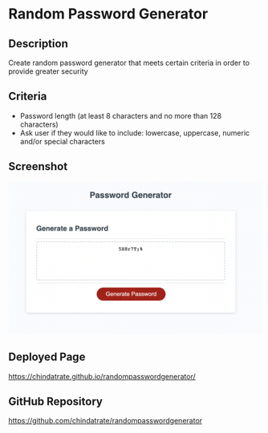 # Random Password Generator

## Description
Create random password generator that meets certain criteria in order to provide greater security

## Criteria
- Password length (at least 8 characters and no more than 128 characters)
- Ask user if they would like to include: lowercase, uppercase, numeric and/or special characters

## Screenshot
![alt text](Develop/Images/screenshot.png)

## Deployed Page
https://chindatrate.github.io/randompasswordgenerator/

## GitHub Repository
https://github.com/chindatrate/randompasswordgenerator